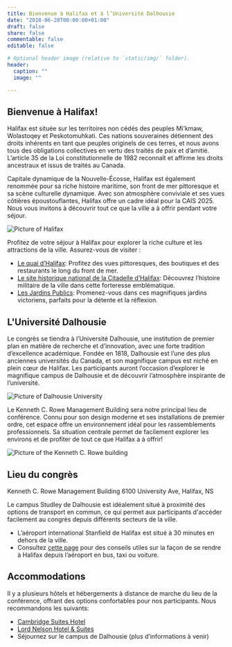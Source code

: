```yaml
---
title: Bienvenue à Halifax et à l’Université Dalhousie
date: "2018-06-28T00:00:00+01:00"
draft: false
share: false
commentable: false
editable: false

# Optional header image (relative to `static/img/` folder).
header:
  caption: ""
  image: ""

---
```

## Bienvenue à Halifax! 

Halifax est située sur les territoires non cédés des peuples Mi’kmaw, Wolastoqey et Peskotomuhkati. Ces nations souveraines détiennent des droits inhérents en tant que peuples originels de ces terres, et nous avons tous des obligations collectives en vertu des traités de paix et d’amitié. L’article 35 de la Loi constitutionnelle de 1982 reconnaît et affirme les droits ancestraux et issus de traités au Canada.

Capitale dynamique de la Nouvelle-Écosse, Halifax est également renommée pour sa riche histoire maritime, son front de mer pittoresque et sa scène culturelle dynamique. Avec son atmosphère conviviale et ses vues côtières époustouflantes, Halifax offre un cadre idéal pour la CAIS 2025. Nous vous invitons à découvrir tout ce que la ville a à offrir pendant votre séjour.

![Picture of Halifax](/Halifax.jpg)

Profitez de votre séjour à Halifax pour explorer la riche culture et les attractions de la ville. Assurez-vous de visiter :
- [Le quai d’Halifax](https://discoverhalifaxns.com/things-to-do/halifax-waterfront/): Profitez des vues pittoresques, des boutiques et des restaurants le long du front de mer.
- [Le site historique national de la Citadelle d’Halifax](https://www.novascotia.com/see-do/attractions/halifax-citadel-national-historic-site/1440): Découvrez l’histoire militaire de la ville dans cette forteresse emblématique.
- [Les Jardins Publics](https://www.halifaxpublicgardens.ca/): Promenez-vous dans ces magnifiques jardins victoriens, parfaits pour la détente et la réflexion.

## L'Université Dalhousie

Le congrès se tiendra à l’Université Dalhousie, une institution de premier plan en matière de recherche et d’innovation, avec une forte tradition d’excellence académique. Fondée en 1818, Dalhousie est l’une des plus anciennes universités du Canada, et son magnifique campus est niché en plein cœur de Halifax. Les participants auront l’occasion d’explorer le magnifique campus de Dalhousie et de découvrir l’atmosphère inspirante de l’université.


![Picture of Dalhousie University](/Dalhousie.jpeg)

Le Kenneth C. Rowe Management Building sera notre principal lieu de conférence. Connu pour son design moderne et ses installations de premier ordre, cet espace offre un environnement idéal pour les rassemblements professionnels. Sa situation centrale permet de facilement explorer les environs et de profiter de tout ce que Halifax a à offrir!

![Picture of the Kenneth C. Rowe building](/Rowe.jpeg)

## Lieu du congrès
Kenneth C. Rowe Management Building
6100 University Ave, Halifax, NS

Le campus Studley de Dalhousie est idéalement situé à proximité des options de transport en commun, ce qui permet aux participants d'accéder facilement au congrès depuis différents secteurs de la ville. 
- L’aéroport international Stanfield de Halifax est situé à 30 minutes en dehors de la ville. 
- Consultez [cette page](https://www.dal.ca/campus_life/orientation/helpful-tips/getting-to-Halifax.html) pour des conseils utiles sur la façon de se rendre à Halifax depuis l’aéroport en bus, taxi ou voiture. 

## Accommodations

Il y a plusieurs hôtels et hébergements à distance de marche du lieu de la conférence, offrant des options confortables pour nos participants. Nous recommandons les suivants:
- [Cambridge Suites Hotel](https://www.cambridgesuiteshalifax.com/)
- [Lord Nelson Hotel & Suites](https://lordnelsonhotel.ca/)
- Séjournez sur le campus de Dalhousie (plus d’informations à venir)


